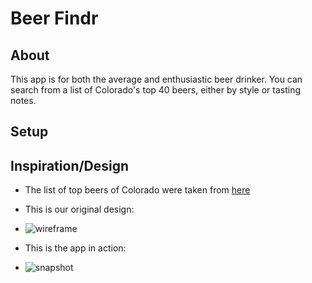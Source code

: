 # Beer Findr

## About
This app is for both the average and enthusiastic beer drinker. You can search from a list of Colorado's top 40 beers, either by style or tasting notes. 

## Setup


## Inspiration/Design
- The list of top beers of Colorado were taken from [here](https://www.pastemagazine.com/articles/2017/04/40-of-the-best-colorado-beers.html)

- This is our original design:
- ![wireframe]()

- This is the app in action:
- ![snapshot]()
